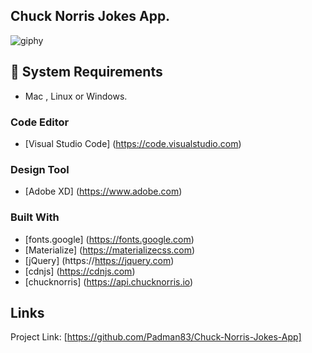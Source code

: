 ## Chuck Norris Jokes App.

![giphy](https://user-images.githubusercontent.com/45048950/63227025-9ebf9180-c214-11e9-8599-6f098ce4b781.gif)

## 🧰 System Requirements

* Mac , Linux or Windows.

### Code Editor

* [Visual Studio Code] (https://code.visualstudio.com)

### Design Tool

* [Adobe XD] (https://www.adobe.com)

### Built With

* [fonts.google] (https://fonts.google.com)
* [Materialize] (https://materializecss.com)
* [jQuery] (https://https://jquery.com)
* [cdnjs] (https://cdnjs.com)
* [chucknorris] (https://api.chucknorris.io)

## Links

Project Link: [https://github.com/Padman83/Chuck-Norris-Jokes-App]
